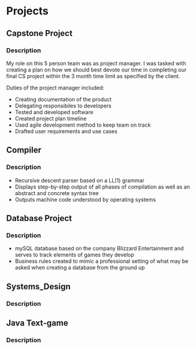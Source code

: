 # Projects

## Capstone Project

### Description

My role on this 5 person team was as project manager.
I was tasked with creating a plan on how we should best devote our time in completing our final CS project within the 3 month time limit as specified by the client.

Duties of the project manager included:
- Creating documentation of the product
- Delegating responsibiles to developers
- Tested and developed software
- Created project plan timeline
- Used agile development method to keep team on track
- Drafted user requirements and use cases


## Compiler

### Description

- Recursive descent parser based on a LL(1) grammar
- Displays step-by-step output of all phases of compilation as well as an abstract and
concrete syntax tree
- Outputs machine code understood by operating systems

## Database Project

### Description

- mySQL database based on the company Blizzard Entertainment and serves to track elements of games they develop
- Business rules created to mimic a professional setting of what may be asked when creating a database from the ground up

## Systems_Design

### Description

## Java Text-game

### Description
